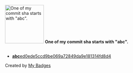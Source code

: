 <img src="https://github.com/my-badges/my-badges/blob/master/src/all-badges/abc-commit/abc-commit.png?raw=true" alt="One of my commit sha starts with &quot;abc&quot;." title="One of my commit sha starts with &quot;abc&quot;." width="128">
<strong>One of my commit sha starts with &quot;abc&quot;.</strong>
<br><br>

- <a href="https://github.com/andrewjswan/mediaportal.spectrum.analyzer/commit/abced0ede5ccd9be069a72849da9e181314fd8d4"><strong>abc</strong>ed0ede5ccd9be069a72849da9e181314fd8d4</a>


Created by <a href="https://github.com/my-badges/my-badges">My Badges</a>